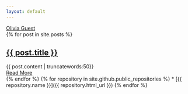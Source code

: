 ```yaml
---
layout: default
---
```

<div id="header">
<a href="/">Olivia Guest</a> 
</div>

<div class="posts">
  {% for post in site.posts %}
    <article class="post">
      <h1><a href="{{ site.baseurl }}{{ post.url }}">{{ post.title }}</a></h1>
      <div class="entry">
        {{ post.content | truncatewords:50}}
      </div>
      <a href="{{ site.baseurl }}{{ post.url }}" class="read-more">Read More</a>
    </article>
  {% endfor %}
  {% for repository in site.github.public_repositories %}
    * [{{ repository.name }}]({{ repository.html_url }})
  {% endfor %}
</div>
